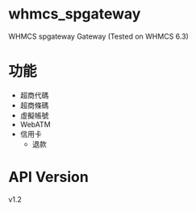 # whmcs_spgateway
WHMCS spgateway Gateway (Tested on WHMCS 6.3)

# 功能
- 超商代碼
- 超商條碼
- 虛擬帳號
- WebATM
- 信用卡
  - 退款

# API Version
v1.2
